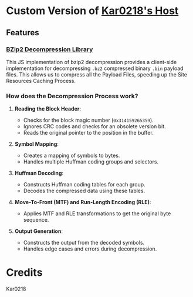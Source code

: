 # Custom Version of [Kar0218's Host](https://github.com/kar0218.github.io/672)

## Features

### [BZip2 Decompression Library](./js/bzip.js)

This JS implementation of bzip2 decompression provides a client-side implementation for decompressing `.bz2` compressed binary `.bin` payload files.
This allows us to compress all the Payload Files, speeding up the Site Resources Caching Process.

### How does the Decompression Process work?

1. **Reading the Block Header**:
   - Checks for the block magic number (`0x314159265359`).
   - Ignores CRC codes and checks for an obsolete version bit.
   - Reads the original pointer to the position in the buffer.

2. **Symbol Mapping**:
   - Creates a mapping of symbols to bytes.
   - Handles multiple Huffman coding groups and selectors.

3. **Huffman Decoding**:
   - Constructs Huffman coding tables for each group.
   - Decodes the compressed data using these tables.

4. **Move-To-Front (MTF) and Run-Length Encoding (RLE)**:
   - Applies MTF and RLE transformations to get the original byte sequence.

5. **Output Generation**:
   - Constructs the output from the decoded symbols.
   - Handles edge cases and errors during decompression.

# Credits

Kar0218
